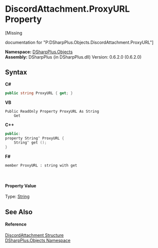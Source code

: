 # DiscordAttachment.ProxyURL Property 
 

\[Missing <summary> documentation for "P:DSharpPlus.Objects.DiscordAttachment.ProxyURL"\]

**Namespace:**&nbsp;<a href="b70db947-75ff-488f-5245-350c6ca1e522">DSharpPlus.Objects</a><br />**Assembly:**&nbsp;DSharpPlus (in DSharpPlus.dll) Version: 0.6.2.0 (0.6.2.0)

## Syntax

**C#**<br />
``` C#
public string ProxyURL { get; }
```

**VB**<br />
``` VB
Public ReadOnly Property ProxyURL As String
	Get
```

**C++**<br />
``` C++
public:
property String^ ProxyURL {
	String^ get ();
}
```

**F#**<br />
``` F#
member ProxyURL : string with get

```

<br />

#### Property Value
Type: <a href="http://msdn2.microsoft.com/en-us/library/s1wwdcbf" target="_blank">String</a>

## See Also


#### Reference
<a href="a613bf7c-e789-158e-01c6-a9d1e8eabb2d">DiscordAttachment Structure</a><br /><a href="b70db947-75ff-488f-5245-350c6ca1e522">DSharpPlus.Objects Namespace</a><br />